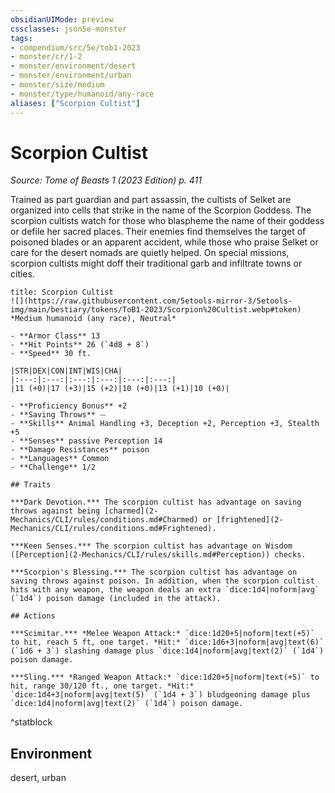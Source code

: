 ```yaml
---
obsidianUIMode: preview
cssclasses: json5e-monster
tags:
- compendium/src/5e/tob1-2023
- monster/cr/1-2
- monster/environment/desert
- monster/environment/urban
- monster/size/medium
- monster/type/humanoid/any-race
aliases: ["Scorpion Cultist"]
---
```

# Scorpion Cultist
*Source: Tome of Beasts 1 (2023 Edition) p. 411*  

Trained as part guardian and part assassin, the cultists of Selket are organized into cells that strike in the name of the Scorpion Goddess. The scorpion cultists watch for those who blaspheme the name of their goddess or defile her sacred places. Their enemies find themselves the target of poisoned blades or an apparent accident, while those who praise Selket or care for the desert nomads are quietly helped. On special missions, scorpion cultists might doff their traditional garb and infiltrate towns or cities.

```ad-statblock
title: Scorpion Cultist
![](https://raw.githubusercontent.com/5etools-mirror-3/5etools-img/main/bestiary/tokens/ToB1-2023/Scorpion%20Cultist.webp#token)
*Medium humanoid (any race), Neutral*

- **Armor Class** 13
- **Hit Points** 26 (`4d8 + 8`)
- **Speed** 30 ft.

|STR|DEX|CON|INT|WIS|CHA|
|:---:|:---:|:---:|:---:|:---:|:---:|
|11 (+0)|17 (+3)|15 (+2)|10 (+0)|13 (+1)|10 (+0)|

- **Proficiency Bonus** +2
- **Saving Throws** ⏤
- **Skills** Animal Handling +3, Deception +2, Perception +3, Stealth +5
- **Senses** passive Perception 14
- **Damage Resistances** poison
- **Languages** Common
- **Challenge** 1/2

## Traits

***Dark Devotion.*** The scorpion cultist has advantage on saving throws against being [charmed](2-Mechanics/CLI/rules/conditions.md#Charmed) or [frightened](2-Mechanics/CLI/rules/conditions.md#Frightened).

***Keen Senses.*** The scorpion cultist has advantage on Wisdom ([Perception](2-Mechanics/CLI/rules/skills.md#Perception)) checks.

***Scorpion's Blessing.*** The scorpion cultist has advantage on saving throws against poison. In addition, when the scorpion cultist hits with any weapon, the weapon deals an extra `dice:1d4|noform|avg` (`1d4`) poison damage (included in the attack).

## Actions

***Scimitar.*** *Melee Weapon Attack:* `dice:1d20+5|noform|text(+5)` to hit, reach 5 ft, one target. *Hit:* `dice:1d6+3|noform|avg|text(6)` (`1d6 + 3`) slashing damage plus `dice:1d4|noform|avg|text(2)` (`1d4`) poison damage.

***Sling.*** *Ranged Weapon Attack:* `dice:1d20+5|noform|text(+5)` to hit, range 30/120 ft., one target. *Hit:* `dice:1d4+3|noform|avg|text(5)` (`1d4 + 3`) bludgeoning damage plus `dice:1d4|noform|avg|text(2)` (`1d4`) poison damage.
```
^statblock

## Environment

desert, urban